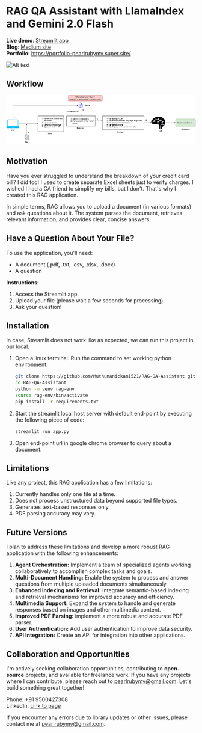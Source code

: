 # RAG QA Assistant with LlamaIndex and Gemini 2.0 Flash

**Live demo**: [Streamlit app](https://rag-app-gemini2-flash.streamlit.app/)  \
**Blog**: [Medium site](https://medium.com/data-and-beyond/from-data-chaos-to-calm-a-rag-qa-assistant-with-llamaindex-gemini-2-0-flash-ac0a709ba2eb) \
**Portfolio**: https://portfolio-pearlrubymv.super.site/ 

![Alt text](asset/demo_app.png)

## Workflow
![Alt text](asset/flow.png)

## Motivation

Have you ever struggled to understand the breakdown of your credit card bill? I did too! I used to create separate Excel sheets just to verify charges. I wished I had a CA friend to simplify my bills, but I don't. That's why I created this RAG application.

In simple terms, RAG allows you to upload a document (in various formats) and ask questions about it. The system parses the document, retrieves relevant information, and provides clear, concise answers.

## Have a Question About Your File?

To use the application, you'll need:

  * A document (.pdf, .txt, .csv, .xlsx, .docx)
  * A question

**Instructions:**

1.  Access the Streamlit app.
2.  Upload your file (please wait a few seconds for processing).
3.  Ask your question!

## Installation
In case, Streamlit does not work like as expected, we can run this project in our local. 
1. Open a linux terminal. Run the command to set working python environment:
   ```bash
   git clone https://github.com/Muthumanickam1521/RAG-QA-Assistant.git
   cd RAG-QA-Assistant
   python -m venv rag-env
   source rag-env/bin/activate
   pip install -r requirements.txt
   ```
2. Start the streamlit local host server with default end-point by executing the following piece of code:
   ```bash
   streamlit run app.py
   ```
3. Open end-point url in google chrome browser to query about a document.


## Limitations

Like any project, this RAG application has a few limitations:

1.  Currently handles only one file at a time.
2.  Does not process unstructured data beyond supported file types.
3.  Generates text-based responses only.
4.  PDF parsing accuracy may vary.

## Future Versions

I plan to address these limitations and develop a more robust RAG application with the following enhancements:

1.  **Agent Orchestration:** Implement a team of specialized agents working collaboratively to accomplish complex tasks and goals.
2.  **Multi-Document Handling:** Enable the system to process and answer questions from multiple uploaded documents simultaneously.
3.  **Enhanced Indexing and Retrieval:** Integrate semantic-based indexing and retrieval mechanisms for improved accuracy and efficiency.
4.  **Multimedia Support:** Expand the system to handle and generate responses based on images and other multimedia content.
5.  **Improved PDF Parsing:** implement a more robust and accurate PDF parser.
6.  **User Authentication:** Add user authentication to improve data security.
7.  **API Integration:** Create an API for integration into other applications.

## Collaboration and Opportunities

I'm actively seeking collaboration opportunities, contributing to **open-source** projects, and available for freelance work. If you have any projects where I can contribute, please reach out to [pearlrubymv@gmail.com](mailto:pearlrubymv@gmail.com). Let's build something great together!


Phone: +91 9500427308   
LinkedIn: [Link to page](https://www.linkedin.com/in/muthumanickamv/)

If you encounter any errors due to library updates or other issues, please contact me at [pearlrubymv@gmail.com](mailto:pearlrubymv@gmail.com).
